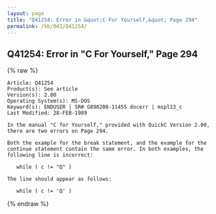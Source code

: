 ```yaml
---
layout: page
title: "Q41254: Error in &quot;C For Yourself,&quot; Page 294"
permalink: /kb/041/Q41254/
---
```


## Q41254: Error in &quot;C For Yourself,&quot; Page 294

{% raw %}

	Article: Q41254
	Product(s): See article
	Version(s): 2.00
	Operating System(s): MS-DOS
	Keyword(s): ENDUSER | SR# G890208-11455 docerr | mspl13_c
	Last Modified: 28-FEB-1989
	
	In the manual "C for Yourself," provided with QuickC Version 2.00,
	there are two errors on Page 294.
	
	Both the example for the break statement, and the example for the
	continue statement contain the same error. In both examples, the
	following line is incorrect:
	
	   while ( c != "Q" )
	
	The line should appear as follows:
	
	   while ( c != 'Q' )

{% endraw %}
